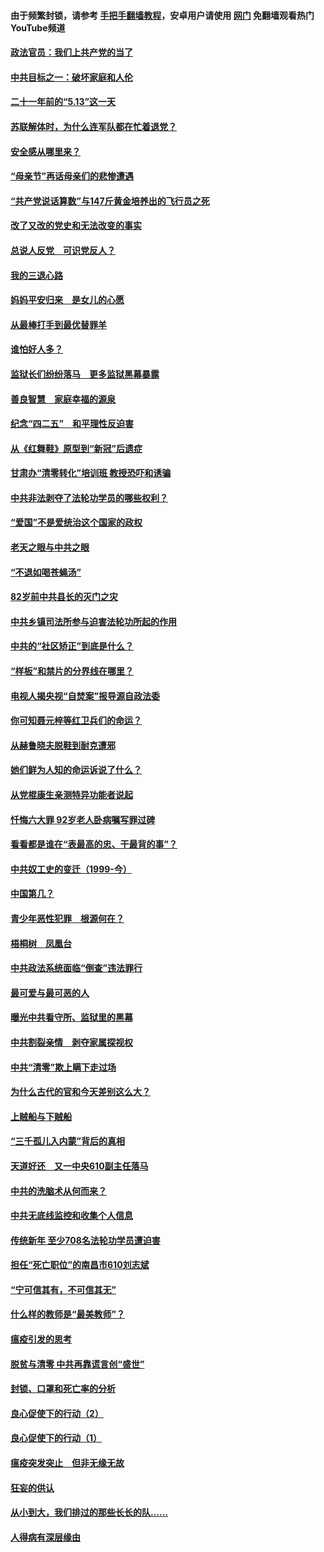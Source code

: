 #### 由于频繁封锁，请参考 [手把手翻墙教程](https://github.com/gfw-breaker/guides/wiki/)，安卓用户请使用 [网门](https://github.com/gfw-breaker/nogfw/blob/master/dl.md?t=05190700) 免翻墙观看热门YouTube频道 

#### [政法官员：我们上共产党的当了](../pages/19/425351.md?t=05190700) 

#### [中共目标之一：破坏家庭和人伦](../pages/19/424454.md?t=05190700) 

#### [二十一年前的“5.13”这一天](../pages/19/424814.md?t=05190700) 

#### [苏联解体时，为什么连军队都在忙着退党？](../pages/19/424335.md?t=05190700) 

#### [安全感从哪里来？](../pages/19/424336.md?t=05190700) 

#### [“母亲节”再话母亲们的悲惨遭遇](../pages/19/424234.md?t=05190700) 

#### [“共产党说话算数”与147斤黄金培养出的飞行员之死](../pages/19/424115.md?t=05190700) 

#### [改了又改的党史和无法改变的事实](../pages/19/424037.md?t=05190700) 

#### [总说人反党　可识党反人？](../pages/19/423820.md?t=05190700) 

#### [我的三退心路](../pages/19/423876.md?t=05190700) 

#### [妈妈平安归来　是女儿的心愿](../pages/19/423947.md?t=05190700) 

#### [从最棒打手到最优替罪羊](../pages/19/423819.md?t=05190700) 

#### [谁怕好人多？](../pages/19/423774.md?t=05190700) 

#### [监狱长们纷纷落马　更多监狱黑幕暴露](../pages/19/423787.md?t=05190700) 

#### [善良智慧　家庭幸福的源泉](../pages/19/423632.md?t=05190700) 

#### [纪念“四二五”　和平理性反迫害](../pages/19/423660.md?t=05190700) 

#### [从《红舞鞋》原型到“新冠”后遗症](../pages/19/423509.md?t=05190700) 

#### [甘肃办“清零转化”培训班 教授恐吓和诱骗](../pages/19/423498.md?t=05190700) 

#### [中共非法剥夺了法轮功学员的哪些权利？](../pages/19/423392.md?t=05190700) 

#### [“爱国”不是爱统治这个国家的政权](../pages/19/423029.md?t=05190700) 

#### [老天之眼与中共之眼](../pages/19/423378.md?t=05190700) 

#### [“不退如喝苍蝇汤”](../pages/19/423287.md?t=05190700) 

#### [82岁前中共县长的灭门之灾](../pages/19/423055.md?t=05190700) 

#### [中共乡镇司法所参与迫害法轮功所起的作用](../pages/19/423064.md?t=05190700) 

#### [中共的“社区矫正”到底是什么？](../pages/19/422870.md?t=05190700) 

#### [“样板”和禁片的分界线在哪里？](../pages/19/422704.md?t=05190700) 

#### [电视人揭央视“自焚案”报导源自政法委](../pages/19/422770.md?t=05190700) 

#### [你可知聂元梓等红卫兵们的命运？](../pages/19/422848.md?t=05190700) 

#### [从赫鲁晓夫脱鞋到耐克遭邪](../pages/19/422826.md?t=05190700) 

#### [她们鲜为人知的命运诉说了什么？](../pages/19/422754.md?t=05190700) 

#### [从党棍康生亲测特异功能者说起](../pages/19/422657.md?t=05190700) 

#### [忏悔六大罪 92岁老人卧病嘱写罪过碑](../pages/19/422750.md?t=05190700) 

#### [看看都是谁在“表最高的忠、干最背的事”？](../pages/19/422703.md?t=05190700) 

#### [中共奴工史的变迁（1999-今）](../pages/19/422656.md?t=05190700) 

#### [中国第几？](../pages/19/422496.md?t=05190700) 

#### [青少年恶性犯罪　根源何在？](../pages/19/422449.md?t=05190700) 

#### [梧桐树　凤凰台](../pages/19/422442.md?t=05190700) 

#### [中共政法系统面临“倒查”违法罪行](../pages/19/422497.md?t=05190700) 

#### [最可爱与最可恶的人](../pages/19/422448.md?t=05190700) 

#### [曝光中共看守所、监狱里的黑幕](../pages/19/422390.md?t=05190700) 

#### [中共割裂亲情　剥夺家属探视权](../pages/19/422364.md?t=05190700) 

#### [中共“清零”欺上瞒下走过场](../pages/19/422306.md?t=05190700) 

#### [为什么古代的官和今天差别这么大？](../pages/19/422228.md?t=05190700) 

#### [上贼船与下贼船](../pages/19/422276.md?t=05190700) 

#### [“三千孤儿入内蒙”背后的真相](../pages/19/422229.md?t=05190700) 

#### [天道好还　又一中央610副主任落马](../pages/19/422155.md?t=05190700) 

#### [中共的洗脑术从何而来？](../pages/19/422154.md?t=05190700) 

#### [中共无底线监控和收集个人信息](../pages/19/422039.md?t=05190700) 

#### [传统新年 至少708名法轮功学员遭迫害](../pages/19/421946.md?t=05190700) 

#### [担任“死亡职位”的南昌市610刘志斌](../pages/19/421957.md?t=05190700) 

#### [“宁可信其有，不可信其无”](../pages/19/421691.md?t=05190700) 

#### [什么样的教师是“最美教师”？](../pages/19/421755.md?t=05190700) 

#### [瘟疫引发的思考](../pages/19/421594.md?t=05190700) 

#### [脱贫与清零 中共再靠谎言创“盛世”](../pages/19/421590.md?t=05190700) 

#### [封锁、口罩和死亡率的分析](../pages/19/421495.md?t=05190700) 

#### [良心促使下的行动（2）](../pages/19/421361.md?t=05190700) 

#### [良心促使下的行动（1）](../pages/19/421302.md?t=05190700) 

#### [瘟疫突发突止　但非无缘无故](../pages/19/421281.md?t=05190700) 

#### [狂妄的供认](../pages/19/421199.md?t=05190700) 

#### [从小到大，我们排过的那些长长的队……](../pages/19/421243.md?t=05190700) 

#### [人得病有深层缘由](../pages/19/420864.md?t=05190700) 

